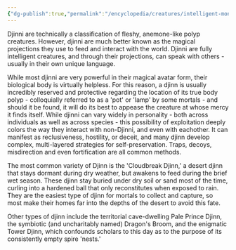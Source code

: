 ```yaml
---
{"dg-publish":true,"permalink":"/encyclopedia/creatures/intelligent-monsters/djinni/"}
---
```


Djinni are technically a classification of fleshy, anemone-like polyp creatures. However, djinni are much better known as the magical projections they use to feed and interact with the world. Djinni are fully intelligent creatures, and through their projections, can speak with others - usually in their own unique language.

While most djinni are very powerful in their magical avatar form, their biological body is virtually helpless. For this reason, a djinn is usually incredibly reserved and protective regarding the location of its true body polyp - colloquially referred to as a 'pot' or 'lamp' by some mortals - and should it be found, it will do its best to appease the creature at whose mercy it finds itself. While djinni can vary widely in personality - both across individuals as well as across species - this possibility of exploitation deeply colors the way they interact with non-Djinni, and even with eachother. It can manifest as reclusiveness, hostility, or deceit, and many djinn develop complex, multi-layered strategies for self-preservation. Traps, decoys, misdirection and even fortification are all common methods.

The most common variety of Djinn is the 'Cloudbreak Djinn,' a desert djinn that stays dormant during dry weather, but awakens to feed during the brief wet season. These djinn stay buried under dry soil or sand most of the time, curling into a hardened ball that only reconstitutes when exposed to rain. They are the easiest type of djinn for mortals to collect and capture, so most make their homes far into the depths of the desert to avoid this fate.

Other types of djinn include the territorial cave-dwelling Pale Prince Djinn, the symbiotic (and uncharitably named) Dragon's Broom, and the enigmatic Tower Djinn, which confounds scholars to this day as to the purpose of its consistently empty spire 'nests.'